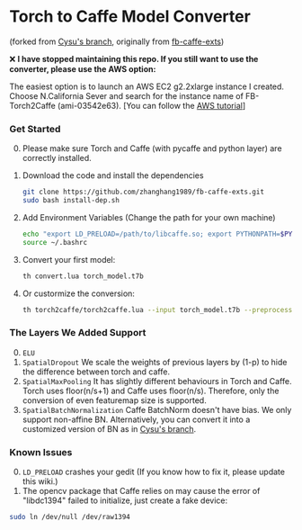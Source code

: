 # Torch to Caffe Model Converter
(forked from [Cysu's branch](https://github.com/Cysu/fb-caffe-exts), originally from [fb-caffe-exts](https://github.com/facebook/fb-caffe-exts)) 
 
:x: **I have stopped maintaining this repo. If you still want to use the converter, please use the AWS option:**
  
The easiest option is to launch an AWS EC2 g2.2xlarge instance I created. Choose N.California Sever and search for the instance name of FB-Torch2Caffe (ami-03542e63). [You can follow the [AWS tutorial](http://cs231n.github.io/aws-tutorial/)]

### Get Started
0. Please make sure Torch and Caffe (with pycaffe and python layer) are correctly installed.
0. Download the code and install the dependencies
  
    ```bash
    git clone https://github.com/zhanghang1989/fb-caffe-exts.git
    sudo bash install-dep.sh
    ```

0. Add Environment Variables (Change the path for your own machine)
  
    ```bash
    echo "export LD_PRELOAD=/path/to/libcaffe.so; export PYTHONPATH=$PYTHONPATH:/path/to/caffe/python/:/path/to/fb-caffe-exts/;" >>~/.bashrc && source ~/.bashrc
    source ~/.bashrc
    ```
  
0. Convert your first model:
  
    ```bash
    th convert.lua torch_model.t7b
    ```
  
0. Or custormize the conversion:
  
    ```bash
    th torch2caffe/torch2caffe.lua --input torch_model.t7b --preprocessing prepnv.lua --prototxt name.prototxt --caffemodel name.caffemodel --input_dims 1 3 224 224
    ```

### The Layers We Added Support
0. ``ELU`` 
0. ``SpatialDropout`` We scale the weights of previous layers by (1-p) to hide the difference between torch and caffe. 
0. ``SpatialMaxPooling`` It has slightly different behaviours in Torch and Caffe. Torch uses floor(n/s+1) and Caffe uses floor(n/s). Therefore, only the conversion of even featuremap size is supported. 
0. ``SpatialBatchNormalization`` Caffe BatchNorm doesn't have bias. We only support non-affine BN. Alternatively, you can convert it into a customized version of BN as in [Cysu's branch](https://github.com/Cysu/fb-caffe-exts).

### Known Issues
0. ``LD_PRELOAD`` crashes your gedit (If you know how to fix it, please update this wiki.) 
0. The opencv package that Caffe relies on may cause the error of "libdc1394" failed to initialize, just create a fake device:
  ```bash
  sudo ln /dev/null /dev/raw1394
  ```

